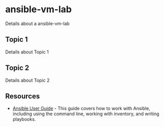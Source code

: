 # ansible-vm-lab

Details about a ansible-vm-lab

## Topic 1

Details about Topic 1

## Topic 2

Details about Topic 2

## Resources

- [Ansible User Guide](https://docs.ansible.com/ansible/2.8/user_guide/index.html) - This guide covers how to work with Ansible, including using the command line, working with inventory, and writing playbooks.
